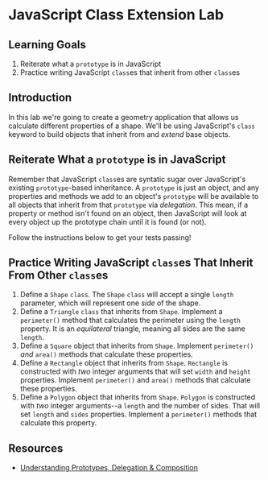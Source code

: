 # JavaScript Class Extension Lab

## Learning Goals

1. Reiterate what a `prototype` is in JavaScript
2. Practice writing JavaScript `class`es that inherit from other `class`es

## Introduction

In this lab we're going to create a geometry application that allows us
calculate different properties of a shape. We'll be using JavaScript's
`class` keyword to build objects that inherit from and _extend_ base
objects.

## Reiterate What a `prototype` is in JavaScript

Remember that JavaScript `class`es are syntatic sugar over JavaScript's
existing `prototype`-based inheritance. A `prototype` is just an object,
and any properties and methods we add to an object's `prototype` will be
available to all objects that inherit from that `prototype` via _delegation_.
This mean, if a property or method isn't found on an object, then JavaScript
will look at every object up the prototype chain until it is found (or not).

Follow the instructions below to get your tests passing!

## Practice Writing JavaScript `class`es That Inherit From Other `class`es

1. Define a `Shape` `class`. The `Shape` `class` will accept a single `length`
parameter, which will represent one _side_ of the shape.
3. Define a `Triangle` `class` that inherits from `Shape`. Implement a `perimeter()`
method that calculates the perimeter using the `length` property. It is an
_equilateral_ triangle, meaning all sides are the same `length`.
4. Define a `Square` object that inherits from `Shape`. Implement `perimeter()`
_and_ `area()` methods that calculate these properties.
5. Define a `Rectangle` object that inherits from `Shape`. `Rectangle` is
   constructed with *two* integer arguments that will set `width` and `height`
   properties. Implement `perimeter()` and `area()` methods that calculate these
   properties.
6. Define a `Polygon` object that inherits from `Shape`. `Polygon` is
   constructed with *two* integer arguments--a `length` and the number of sides.
   That will set `length` and `sides` properties. Implement a `perimeter()` methods
   that calculate this property.

## Resources

* [Understanding Prototypes, Delegation & Composition](https://www.datchley.name/understanding-prototypes-delegation-composition/)